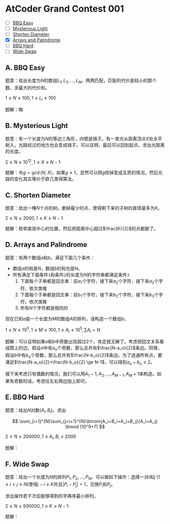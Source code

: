 # AtCoder Grand Contest 001

- [ ] [BBQ Easy](https://atcoder.jp/contests/agc001/tasks/agc001_a)
- [ ] [Mysterious Light](https://atcoder.jp/contests/agc001/tasks/agc001_b)
- [ ] [Shorten Diameter](https://atcoder.jp/contests/agc001/tasks/agc001_c)
- [x] [Arrays and Palindrome](https://atcoder.jp/contests/agc001/tasks/agc001_d)
- [ ] [BBQ Hard](https://atcoder.jp/contests/agc001/tasks/agc001_e)
- [ ] [Wide Swap](https://atcoder.jp/contests/agc001/tasks/agc001_f)

## A. BBQ Easy

题意：给出长度为$N$的数组$L_1,L_2,\dots,L_N$。两两匹配，匹配的代价是较小的那个数。求最大的代价和。

$1 \le N \le 100, 1 \le L_i \le 100$

题解：略

## B. Mysterious Light

题意：有一个长度为$N$的等边三角形，内壁是镜子。有一束光从距离顶点$X$处水平射入，光路经过的地方也会变成镜子。可以证明，最后可以回到起点，求出光距离的长度。

$2 \le N \le 10^{12}, 1 \le X \le N-1$

题解：令$g=\gcd(N,X)$，如果$g \ne 1$，显然可以把$g$除掉变成互质的情况。然后光路的变化其实等价于欧几里得算法。

## C. Shorten Diameter

题意：给出一棵$N$个点的树。删掉最少的点，使得剩下来的子树的直径最多为$K$。

$2 \le N \le 2000, 1 \le K \le N - 1$

题解：枚举直径中心的位置，然后把距离中心超过$\frac{K}{2}$的点都删了。

## D. Arrays and Palindrome

题意：有两个数组$a$和$b$，满足下面几个条件：

+ 数组$a$的和是$N$，数组$b$的和也是$N$。
+ 所有满足下面条件`1`和条件`2`的长度为$N$的字符串都满足条件`3`
  1. 下面每个子串都是回文串：前$a_1$个字符，接下来$a_2$个字符，接下来$a_3$个字符，依次类推
  2. 下面每个子串都是回文串：前$b_1$个字符，接下来$b_2$个字符，接下来$b_3$个字符，依次类推
  3. 所有$N$个字符都是相同的

现在已知$a$是一个长度为$M$的数组$A$的排列，请构造一个数组$b$。

$1 \le N \le 10^5, 1 \le M \le 100, 1 \le A_i \le 10^5, \sum A_i = N$

题解：可以证明如果$a$和$b$中奇数出现超过$2$个，肯定就无解了。考虑把回文关系看成图上的边，假设$a$中有$a_o$个奇数，那么总共有$\frac{N-a_o}{2}$条边。同理，假设$b$中有$b_o$个奇数，那么总共有$\frac{N-b_o}{2}$条边。为了连通所有点，要满足$\frac{N-a_o}{2}+\frac{N-b_o}{2} \ge N-1$，可以得到$a_o+b_o \le 2$。

接下来考虑只有偶数的情况，我们可以用$A_1-1,A_2,\dots,A_{M-1},A_{M}+1$来构造。如果有奇数的话，考虑往左右两边加上即可。

## E. BBQ Hard

题意：给出$N$对数$(A_i,B_i)$。求出

$$
\sum_{i=1}^{N}\sum_{j=i+1}^{N}\binom{A_i+B_i+A_j+B_j}{A_i+A_j} \bmod (10^9+7)
$$

$2 \le N \le 200000, 1 \le A_i, B_i \le 2000$

题解：

## F. Wide Swap

题意：给出一个长度为$N$的排列$P_1, P_2, \dots, P_N$。可以做如下操作：选择一对$i$和$j$ ($1 \le i < j \le N$)使得$j-i \ge K$并且$|P_i-P_j|=1$，交换$P_i$和$P_j$。

求出操作若干次后能够得到的字典序最小排列。

$2 \le N \le 500000, 1 \le K \le N - 1$

题解：
